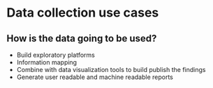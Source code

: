 # Data collection use cases

## How is the data going to be used?
- Build exploratory platforms
- Information mapping
- Combine with data visualization tools to build publish the findings
- Generate user readable and machine readable reports